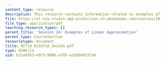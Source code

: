 ```yaml
---
content_type: resource
description: This resource contains information related to examples of linear approximation.
file: https://ol-ocw-studio-app-production.s3.amazonaws.com/courses/18-01sc-single-variable-calculus-fall-2010/b13a0fb3e9f3900baf89e2d3649337a8_MIT18_01SCF10_Ses24a.pdf
file_type: application/pdf
learning_resource_types: []
parent_title: 'Session 24: Examples of Linear Approximation'
parent_type: CourseSection
resourcetype: Document
title: MIT18_01SCF10_Ses24a.pdf
type: OCWFile
uid: b13a0fb3-e9f3-900b-af89-e2d3649337a8
---
```

